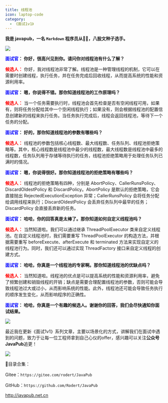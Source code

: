 ```yaml
---
title: 线程池
icon: laptop-code
category:
  - 《面试1v1》
---
```






**我是 javapub，一名 `Markdown` 程序员从👨‍💻，八股文种子选手。**

![](https://ghproxy.com/https://raw.githubusercontent.com/Rodert/javapub_oss/main/other/wechat-threadpool.png?raw=true)


**<font color=blue>面试官</font>： 你好，很高兴见到你。请问你对线程池有什么了解？**

**<font color=red>候选人：</font>** 你好，我对线程池非常了解。线程池是一种管理线程的机制，它可以在需要时创建线程，执行任务，并在任务完成后回收线程，从而提高系统的性能和资源利用率。

**<font color=blue>面试官</font>： 嗯，你说得不错。那你知道线程池的工作原理吗？**

**<font color=red>候选人：</font>** 当一个任务需要执行时，线程池会首先检查是否有空闲线程可用，如果有，则将任务分配给其中一个空闲线程执行；如果没有，则会根据线程池的配置信息创建新的线程来执行任务。当任务执行完成后，线程会返回线程池，等待下一个任务的分配。

**<font color=blue>面试官</font>： 好的，那你知道线程池的参数有哪些吗？**

**<font color=red>候选人：</font>** 线程池的参数包括核心线程数、最大线程数、任务队列、线程池拒绝策略等。其中，核心线程数是线程池中最少的线程数，最大线程数是线程池中最多的线程数，任务队列用于存储等待执行的任务，线程池拒绝策略用于处理任务队列已满时的情况。

**<font color=blue>面试官</font>： 嗯，你说得很好。那你知道线程池的拒绝策略有哪些吗？**

**<font color=red>候选人：</font>** 线程池的拒绝策略有四种，分别是 AbortPolicy、CallerRunsPolicy、DiscardOldestPolicy 和 DiscardPolicy。AbortPolicy 是默认的拒绝策略，它会直接抛出 RejectedExecutionException 异常；CallerRunsPolicy 会将任务分配给调用线程来执行；DiscardOldestPolicy 会丢弃任务队列中最早的任务；DiscardPolicy 会直接丢弃新的任务。

**<font color=blue>面试官</font>： 哈哈，你的回答真是太棒了。那你知道如何自定义线程池吗？**

**<font color=red>候选人：</font>** 当然知道啦。我们可以通过继承 ThreadPoolExecutor 类来自定义线程池。在自定义线程池时，我们需要重写 ThreadPoolExecutor 的构造方法，并根据需要重写 beforeExecute、afterExecute 和 terminated 方法来实现自定义的线程池行为。同时，我们还可以通过实现 ThreadFactory 接口来自定义线程的创建方式。

**<font color=blue>面试官</font>： 哈哈，你真是一个线程池的专家啊。那你知道线程池的优缺点吗？**

**<font color=red>候选人：</font>** 当然知道啦。线程池的优点是可以提高系统的性能和资源利用率，避免了频繁创建和销毁线程的开销；缺点是需要合理配置线程池的参数，否则可能会导致线程池过大或过小，从而影响系统的性能。此外，线程池还可能会导致任务执行的顺序发生变化，从而影响程序的正确性。

**<font color=blue>面试官</font>： 哈哈，你真是一个有趣的候选人。谢谢你的回答，我们会尽快通知你面试结果。**





![](https://ghproxy.com/https://raw.githubusercontent.com/Rodert/javapub_oss/main/other/11.jpg?raw=true)


最近我在更新《面试1v1》系列文章，主要以场景化的方式，讲解我们在面试中遇到的问题，致力于让每一位工程师拿到自己心仪的offer，感兴趣可以关注**公众号JavaPub**追更！


![](https://ghproxy.com/https://raw.githubusercontent.com/Rodert/javapub_oss/main/common/javapub-qr-code.png?raw=true)


🎁目录合集：

Gitee：`https://gitee.com/rodert/JavaPub`

GitHub：`https://github.com/Rodert/JavaPub`


<http://javapub.net.cn>


